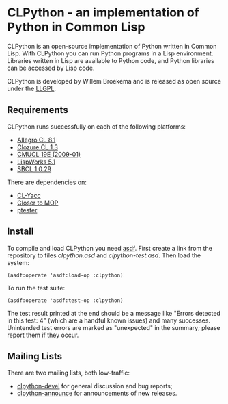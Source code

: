 CLPython - an implementation of Python in Common Lisp
=====================================================

CLPython is an open-source implementation of Python written in Common Lisp.
With CLPython you can run Python programs in a Lisp environment. Libraries written
in Lisp are available to Python code, and Python libraries can be accessed by Lisp code.

CLPython is developed by Willem Broekema and is released as open source under the
[LLGPL](http://opensource.franz.com/preamble.html).

Requirements
------------

CLPython runs successfully on each of the following platforms:

* [Allegro CL 8.1](http://franz.com/products/allegrocl/)
* [Clozure CL 1.3](http://clozure.com/clozurecl.html)
* [CMUCL 19E (2009-01)](http://www.cons.org/cmucl/)
* [LispWorks 5.1](http://www.lispworks.com/)
* [SBCL 1.0.29](http://sbcl.sourceforge.net/)

There are dependencies on:

* [CL-Yacc](http://www.pps.jussieu.fr/~jch/software/cl-yacc/)
* [Closer to MOP](http://common-lisp.net/project/closer/closer-mop.html)
* [ptester](http://www.cliki.net/ptester)

Install
-------

To compile and load CLPython you need [asdf](http://www.cliki.net/asdf). First create a link from
the repository to files _clpython.asd_ and _clpython-test.asd_. Then load the system:

    (asdf:operate 'asdf:load-op :clpython)

To run the test suite:

    (asdf:operate 'asdf:test-op :clpython)

The test result printed at the end should be a message like "Errors detected in this test: 4" (which
are a handful known issues) and many successes. Unintended test errors are marked as "unexpected"
in the summary; please report them if they occur.

Mailing Lists
-------------

There are two mailing lists, both low-traffic:

* [clpython-devel](http://common-lisp.net/cgi-bin/mailman/listinfo/clpython-devel) for general discussion and bug reports;
* [clpython-announce](http://common-lisp.net/cgi-bin/mailman/listinfo/clpython-announce) for announcements of new releases.

